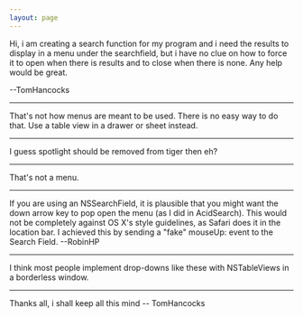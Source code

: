 ```yaml
---
layout: page
---
```


Hi, i am creating a search function for my program and i need the results to display in a menu under the searchfield, but i have no clue on how to force it to open when there is results and to close when there is none. Any help would be great.

--TomHancocks

----

That's not how menus are meant to be used. There is no easy way to do that. Use a table view in a drawer or sheet instead.

----

I guess spotlight should be removed from tiger then eh?

----

That's not a menu.

----

If you are using an NSSearchField, it is plausible that you might want the down arrow key to pop open the menu (as I did in AcidSearch). This would not be completely against OS X's style guidelines, as Safari does it in the location bar. I achieved this by sending a "fake" mouseUp: event to the Search Field. --RobinHP

----

I think most people implement drop-downs like these with NSTableViews in a borderless window.

----

Thanks all, i shall keep all this mind -- TomHancocks
